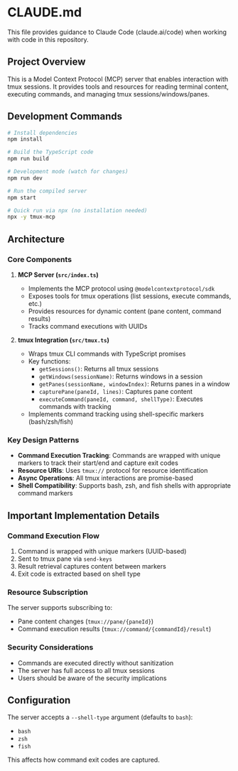 # CLAUDE.md

This file provides guidance to Claude Code (claude.ai/code) when working with code in this repository.

## Project Overview

This is a Model Context Protocol (MCP) server that enables interaction with tmux sessions. It provides tools and resources for reading terminal content, executing commands, and managing tmux sessions/windows/panes.

## Development Commands

```bash
# Install dependencies
npm install

# Build the TypeScript code
npm run build

# Development mode (watch for changes)
npm run dev

# Run the compiled server
npm start

# Quick run via npx (no installation needed)
npx -y tmux-mcp
```

## Architecture

### Core Components

1. **MCP Server (`src/index.ts`)**
   - Implements the MCP protocol using `@modelcontextprotocol/sdk`
   - Exposes tools for tmux operations (list sessions, execute commands, etc.)
   - Provides resources for dynamic content (pane content, command results)
   - Tracks command executions with UUIDs

2. **tmux Integration (`src/tmux.ts`)**
   - Wraps tmux CLI commands with TypeScript promises
   - Key functions:
     - `getSessions()`: Returns all tmux sessions
     - `getWindows(sessionName)`: Returns windows in a session
     - `getPanes(sessionName, windowIndex)`: Returns panes in a window
     - `capturePane(paneId, lines)`: Captures pane content
     - `executeCommand(paneId, command, shellType)`: Executes commands with tracking
   - Implements command tracking using shell-specific markers (bash/zsh/fish)

### Key Design Patterns

- **Command Execution Tracking**: Commands are wrapped with unique markers to track their start/end and capture exit codes
- **Resource URIs**: Uses `tmux://` protocol for resource identification
- **Async Operations**: All tmux interactions are promise-based
- **Shell Compatibility**: Supports bash, zsh, and fish shells with appropriate command markers

## Important Implementation Details

### Command Execution Flow

1. Command is wrapped with unique markers (UUID-based)
2. Sent to tmux pane via `send-keys`
3. Result retrieval captures content between markers
4. Exit code is extracted based on shell type

### Resource Subscription

The server supports subscribing to:
- Pane content changes (`tmux://pane/{paneId}`)
- Command execution results (`tmux://command/{commandId}/result`)

### Security Considerations

- Commands are executed directly without sanitization
- The server has full access to all tmux sessions
- Users should be aware of the security implications

## Configuration

The server accepts a `--shell-type` argument (defaults to `bash`):
- `bash`
- `zsh`
- `fish`

This affects how command exit codes are captured.